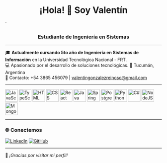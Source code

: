 <h1 align="center">¡Hola! 👋 Soy Valentín</h1>`
<h3 align="center">Estudiante de Ingeniería en Sistemas</h3>

---

🎓 **Actualmente cursando 5to año de Ingeniería en Sistemas de Información** en la Universidad Tecnológica Nacional - FRT.  
💻 Apasionado por el desarrollo de soluciones tecnológicas.
📍 Tucumán, Argentina  
📧 Contacto: +54 3865 456079 | valentingonzalezreinoso@gmail.com

---

<p align="left">
  <!-- Lenguajes y herramientas -->
  <img src="https://cdn.jsdelivr.net/gh/devicons/devicon/icons/javascript/javascript-original.svg" alt="JavaScript" width="40" height="40"/>
  <img src="https://cdn.jsdelivr.net/gh/devicons/devicon/icons/typescript/typescript-original.svg" alt="TypeScript" width="40" height="40"/>
  <img src="https://cdn.jsdelivr.net/gh/devicons/devicon/icons/html5/html5-original.svg" alt="HTML" width="40" height="40"/>
  <img src="https://cdn.jsdelivr.net/gh/devicons/devicon/icons/css3/css3-original.svg" alt="CSS" width="40" height="40"/>
  <img src="https://cdn.jsdelivr.net/gh/devicons/devicon/icons/react/react-original.svg" alt="React" width="40" height="40"/>
  <img src="https://cdn.jsdelivr.net/gh/devicons/devicon/icons/java/java-original.svg" alt="Java" width="40" height="40"/>
  <img src="https://cdn.jsdelivr.net/gh/devicons/devicon/icons/spring/spring-original.svg" alt="Spring Boot" width="40" height="40"/>
  <img src="https://cdn.jsdelivr.net/gh/devicons/devicon/icons/postgresql/postgresql-original.svg" alt="PostgreSQL" width="40" height="40"/>
  <img src="https://cdn.jsdelivr.net/gh/devicons/devicon/icons/python/python-original.svg" alt="Python" width="40" height="40"/>
  <img src="https://cdn.jsdelivr.net/gh/devicons/devicon/icons/csharp/csharp-original.svg" alt="C#" width="40" height="40"/>
  <img src="https://cdn.jsdelivr.net/gh/devicons/devicon/icons/nodejs/nodejs-original.svg" alt="NodeJS" width="40" height="40"/>
  <img src="https://cdn.jsdelivr.net/gh/devicons/devicon/icons/mongodb/mongodb-original.svg" alt="MongoDB" width="40" height="40"/>
</p>

---

### 🌐 Conectemos

[![LinkedIn](https://img.shields.io/badge/LinkedIn-blue?logo=linkedin&style=for-the-badge)](https://www.linkedin.com/in/valentin-gonzález-reinoso-8154602a0/)
[![GitHub](https://img.shields.io/badge/GitHub-black?logo=github&style=for-the-badge)](https://github.com/valengr1)

---

📌 *¡Gracias por visitar mi perfil!*

